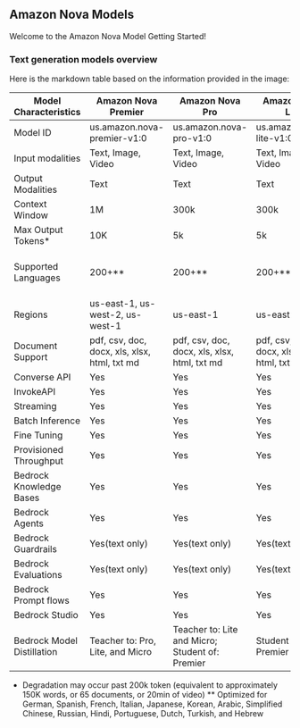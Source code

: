## Amazon Nova Models

Welcome to the Amazon Nova Model Getting Started!

### Text generation models overview

Here is the markdown table based on the information provided in the image:

| Model Characteristics      | Amazon Nova Premier                          | Amazon Nova Pro                                 | Amazon Nova Lite                             | Amazon Nova Micro                                          |
| -------------------------- | -------------------------------------------- | ----------------------------------------------- | -------------------------------------------- | ---------------------------------------------------------- |
| Model ID                   | us.amazon.nova-premier-v1:0                  | us.amazon.nova-pro-v1:0                         | us.amazon.nova-lite-v1:0                     | us.amazon.nova-micro-v1:0                                  |
| Input modalities           | Text, Image, Video                           | Text, Image, Video                              | Text, Image, Video                           | Text                                                       |
| Output Modalities          | Text                                         | Text                                            | Text                                         | Text                                                       |
| Context Window             | 1M                                           | 300k                                            | 300k                                         | 130k                                                       |
| Max Output Tokens\*        | 10K                                          | 5k                                              | 5k                                           | 5k                                                         |
| Supported Languages        | 200+\*\*                                     | 200+\*\*                                        | 200+\*\*                                     | EN; DE; ES; FR; JA; AR; HI; IT; PT; NL; ZH; KO; TR; HE; RU |
| Regions                    | us-east-1, us-west-2, us-west-1              | us-east-1                                       | us-east-1                                    | us-east-1                                                  |
| Document Support           | pdf, csv, doc, docx, xls, xlsx, html, txt md | pdf, csv, doc, docx, xls, xlsx, html, txt md    | pdf, csv, doc, docx, xls, xlsx, html, txt md | Text                                                       |
| Converse API               | Yes                                          | Yes                                             | Yes                                          | Yes                                                        |
| InvokeAPI                  | Yes                                          | Yes                                             | Yes                                          | Yes                                                        |
| Streaming                  | Yes                                          | Yes                                             | Yes                                          | Yes                                                        |
| Batch Inference            | Yes                                          | Yes                                             | Yes                                          | Yes                                                        |
| Fine Tuning                | Yes                                          | Yes                                             | Yes                                          | Yes                                                        |
| Provisioned Throughput     | Yes                                          | Yes                                             | Yes                                          | Yes                                                        |
| Bedrock Knowledge Bases    | Yes                                          | Yes                                             | Yes                                          | Yes                                                        |
| Bedrock Agents             | Yes                                          | Yes                                             | Yes                                          | Yes                                                        |
| Bedrock Guardrails         | Yes(text only)                               | Yes(text only)                                  | Yes(text only)                               | Yes                                                        |
| Bedrock Evaluations        | Yes(text only)                               | Yes(text only)                                  | Yes(text only)                               | Yes                                                        |
| Bedrock Prompt flows       | Yes                                          | Yes                                             | Yes                                          | Yes                                                        |
| Bedrock Studio             | Yes                                          | Yes                                             | Yes                                          | Yes                                                        |
| Bedrock Model Distillation | Teacher to: Pro, Lite, and Micro             | Teacher to: Lite and Micro; Student of: Premier | Student of: Premier and Pro                  | Student of: Premier and Pro                                |

- Degradation may occur past 200k token (equivalent to approximately 150K words, or 65 documents, or 20min of video)
  \*\* Optimized for German, Spanish, French, Italian, Japanese, Korean, Arabic, Simplified Chinese, Russian, Hindi, Portuguese, Dutch, Turkish, and Hebrew
